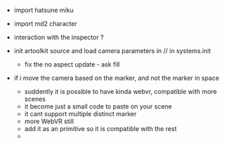 - import hatsune miku
- import md2 character
- interaction with the inspector ?

- init artoolkit source and load camera parameters in // in systems.init
  - fix the no aspect update - ask fill
- if i move the camera based on the marker, and not the marker in space
  - suddently it is possible to have kinda webvr, compatible with more scenes
  - it become just a small code to paste on your scene
  - it cant support multiple distinct marker
  - more WebVR still
  - add it as an primitive so it is compatible with the rest
  - <a-marker-camera>
        <a-entity camera></a-entity>
    </a-marker-camera>

